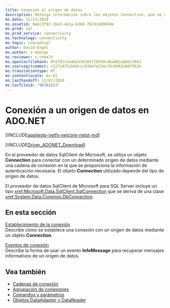 ```yaml
---
title: Conexión al origen de datos
description: Obtenga información sobre los objetos Connection, que se usan para conectarse a orígenes de datos en ADO.NET. El objeto Connection elegido depende del tipo de origen de datos.
ms.date: 11/13/2020
ms.assetid: 9abc3f92-1be3-4e1a-b360-762dc689650e
ms.prod: sql
ms.prod_service: connectivity
ms.technology: connectivity
ms.topic: conceptual
author: David-Engel
ms.author: v-daenge
ms.reviewer: v-chmalh
ms.openlocfilehash: 0fdf91c5a4da33b585f10939cd6a801a46b236b3
ms.sourcegitcommit: c127c0752e84cccd38a7e23ac74c0362a40f952e
ms.translationtype: HT
ms.contentlocale: es-ES
ms.lasthandoff: 12/07/2020
ms.locfileid: "96761523"
---
```

# <a name="connecting-to-a-data-source-in-adonet"></a>Conexión a un origen de datos en ADO.NET

[!INCLUDE[appliesto-netfx-netcore-netst-md](../../includes/appliesto-netfx-netcore-netst-md.md)]

[!INCLUDE[Driver_ADONET_Download](../../includes/driver_adonet_download.md)]

En el proveedor de datos SqlClient de Microsoft, se utiliza un objeto **Connection** para conectar con un determinado origen de datos mediante una cadena de conexión en la que se proporciona la información de autenticación necesaria. El objeto **Connection** utilizado depende del tipo de origen de datos.

El proveedor de datos SqlClient de Microsoft para SQL Server incluye un tipo <xref:Microsoft.Data.SqlClient.SqlConnection> que se deriva de una clase <xref:System.Data.Common.DbConnection>.

## <a name="in-this-section"></a>En esta sección  

[Establecimiento de la conexión](establishing-connection.md)\
Describe cómo se establece una conexión con un origen de datos mediante un objeto **Connection**.

[Eventos de conexión](connection-events.md)\
Describe la forma de usar un evento **InfoMessage** para recuperar mensajes informativos de un origen de datos.

## <a name="see-also"></a>Vea también

- [Cadenas de conexión](connection-strings.md)
- [Agrupación de conexiones](connection-pooling.md)
- [Comandos y parámetros](commands-parameters.md)
- [Objetos DataAdapter y DataReader](dataadapters-datareaders.md)
